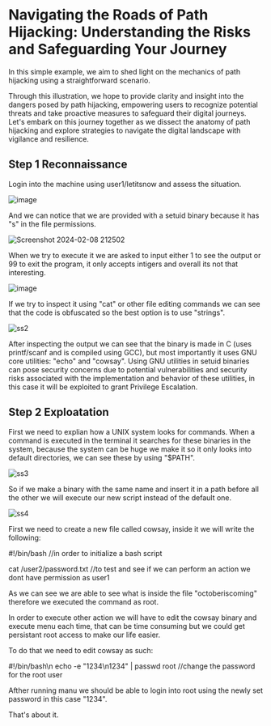 # Navigating the Roads of Path Hijacking: Understanding the Risks and Safeguarding Your Journey

In this simple example, we aim to shed light on the mechanics of path hijacking using a straightforward scenario.

Through this illustration, we hope to provide clarity and insight into the dangers posed by path hijacking, empowering users to recognize potential threats and take proactive measures to safeguard their digital journeys. Let's embark on this journey together as we dissect the anatomy of path hijacking and explore strategies to navigate the digital landscape with vigilance and resilience.

## Step 1 Reconnaissance
Login into the machine using user1/letitsnow and assess the situation. 

![image](https://github.com/LiviuMrc/Path-Hijacking/assets/95069685/8e8f5812-0c49-4a08-9ca4-b7ae249e4edf)

And we can notice that we are provided with a setuid binary because it has "s" in the file permissions.

![Screenshot 2024-02-08 212502](https://github.com/LiviuMrc/Path-Hijacking/assets/95069685/cec3f8ad-1f29-43c5-9009-efd338b4c6de)

When we try to execute it we are asked to input either 1 to see the output or 99 to exit the program, it only accepts intigers and overall its not that interesting.

![image](https://github.com/LiviuMrc/Path-Hijacking/assets/95069685/bd4b64d6-a5e1-458c-acc1-315ad5faec36)


If we try to inspect it using "cat" or other file editing commands we can see that the code is obfuscated so the best option is to use "strings".

![ss2](https://github.com/LiviuMrc/Path-Hijacking/assets/95069685/bb707ad5-0c98-4de4-ad39-ad0bd8786894)

After inspecting the output we can see that the binary is made in C (uses printf/scanf and is compiled using GCC), but most importantly it uses GNU core utilities: "echo" and "cowsay". Using GNU utilities in setuid binaries can pose security concerns due to potential vulnerabilities and security risks associated with the implementation and behavior of these utilities, in this case it will be exploited to grant Privilege Escalation.

## Step 2 Exploatation
First we need to explian how a UNIX system looks for commands. When a command is executed in the terminal it searches for these binaries in the system, because the system can be huge we make it so it only looks into default directories, we can see these by using "$PATH".

![ss3](https://github.com/LiviuMrc/Path-Hijacking/assets/95069685/4b46827b-0a31-4915-bdd5-0e98a480e68c)

So if we make a binary with the same name and insert it in a path before all the other we will execute our new script instead of the default one.

![ss4](https://github.com/LiviuMrc/Path-Hijacking/assets/95069685/4d95cdec-115d-4181-b274-2079c9643afb)

First we need to create a new file called cowsay, inside it we will write the following:

#!/bin/bash //in order to initialize a bash script

cat /user2/password.txt //to test and see if we can perform an action we dont have permission as user1

As we can see we are able to see what is inside the file "octoberiscoming" therefore we executed the command as root.

In order to execute other action we will have to edit the cowsay binary and execute menu each time, that can be time consuming but we could get persistant root access to make our life easier.

To do that we need to edit cowsay as such:

#!/bin/bash\n
echo -e "1234\n1234" | passwd root //change the password for the root user

Afther running manu we should be able to login into root using the newly set password in this case "1234".

That's about it.





